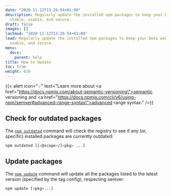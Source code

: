 ```yaml
---
date: "2020-11-12T13:26:54+01:00"
description: Regularly update the installed npm packages to keep your Doks website
  stable, usable, and secure.
draft: false
images: []
lastmod: "2020-11-12T13:26:54+01:00"
lead: Regularly update the installed npm packages to keep your Doks website stable,
  usable, and secure.
menu:
  docs:
    parent: help
title: How to Update
toc: true
weight: 610
---
```


{{< alert icon="💡" text="Learn more about <a href=\"https://docs.npmjs.com/about-semantic-versioning\">semantic versioning</a> and <a href=\"https://docs.npmjs.com/cli/v6/using-npm/semver#advanced-range-syntax\">advanced range syntax</a>." />}}

## Check for outdated packages

The [`npm outdated`](https://docs.npmjs.com/cli/v7/commands/npm-outdated) command will check the registry to see if any (or, specific) installed packages are currently outdated:

```bash
npm outdated [[<@scope>/]<pkg> ...]
```

## Update packages

The [`npm update`](https://docs.npmjs.com/cli/v7/commands/npm-update) command will update all the packages listed to the latest version (specified by the tag config), respecting semver:

```bash
npm update [<pkg>...]
```
